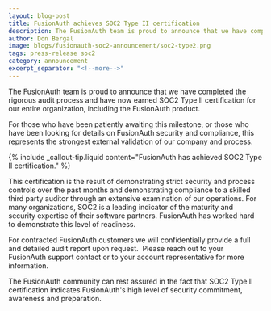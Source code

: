 ```yaml
---
layout: blog-post
title: FusionAuth achieves SOC2 Type II certification
description: The FusionAuth team is proud to announce that we have completed the rigorous audit process and have now earned SOC2 Type II certification for our entire organization, including the FusionAuth product. 
author: Don Bergal
image: blogs/fusionauth-soc2-announcement/soc2-type2.png
tags: press-release soc2
category: announcement
excerpt_separator: "<!--more-->"
---
```


The FusionAuth team is proud to announce that we have completed the rigorous audit process and have now earned SOC2 Type II certification for our entire organization, including the FusionAuth product.

<!--more-->

For those who have been patiently awaiting this milestone, or those who have been looking for details on FusionAuth security and compliance, this represents the strongest external validation of our company and process. 

{% include _callout-tip.liquid content="FusionAuth has achieved SOC2 Type II certification." %}

This certification is the result of demonstrating strict security and process controls over the past months and demonstrating compliance to a skilled third party auditor through an extensive examination of our operations. For many organizations, SOC2 is a leading indicator of the maturity and security expertise of their software partners. FusionAuth has worked hard to demonstrate this level of readiness. 

For contracted FusionAuth customers we will confidentially provide a full and detailed audit report upon request.  Please reach out to your FusionAuth support contact or to your account representative for more information. 

The FusionAuth community can rest assured in the fact that SOC2 Type II certification indicates FusionAuth's high level of security commitment, awareness and preparation.

